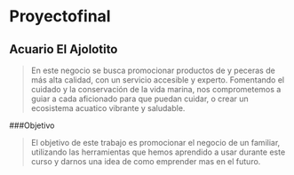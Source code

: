 # Proyectofinal
## Acuario **El Ajolotito**
> En este negocio se busca promocionar productos de y peceras de más alta calidad, con un servicio accesible y experto. Fomentando el cuidado y la conservación de la vida marina, nos comprometemos a guiar a cada aficionado para que puedan cuidar, o crear un ecosistema acuatico vibrante y saludable.

###Objetivo
> El objetivo de este trabajo es promocionar el negocio de un familiar, utilizando las herramientas que hemos aprendido a usar durante este curso y darnos una idea de como emprender mas en el futuro.
